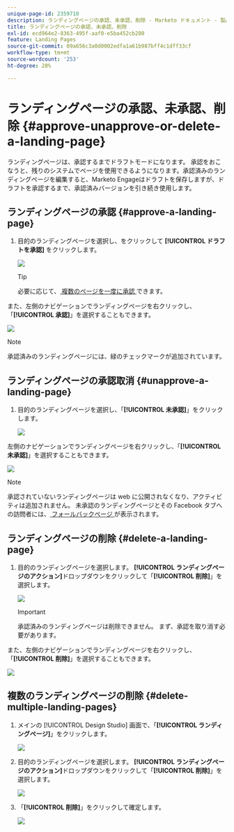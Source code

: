 ```yaml
---
unique-page-id: 2359710
description: ランディングページの承認、未承認、削除 - Marketo ドキュメント - 製品ドキュメント
title: ランディングページの承認、未承認、削除
exl-id: ecd964e2-8363-495f-aaf0-e5ba452cb280
feature: Landing Pages
source-git-commit: 09a656c3a0d0002edfa1a61b987bff4c1dff33cf
workflow-type: tm+mt
source-wordcount: '253'
ht-degree: 28%

---
```


# ランディングページの承認、未承認、削除 {#approve-unapprove-or-delete-a-landing-page}

ランディングページは、承認するまでドラフトモードになります。 承認をおこなうと、残りのシステムでページを使用できるようになります。承認済みのランディングページを編集すると、Marketo Engageはドラフトを保存しますが、ドラフトを承認するまで、承認済みバージョンを引き続き使用します。

## ランディングページの承認 {#approve-a-landing-page}

1. 目的のランディングページを選択し、をクリックして **[!UICONTROL ドラフトを承認]** をクリックします。

   ![](assets/approve-unapprove-or-delete-a-landing-page-1.png)

   >[!TIP]
   >
   >必要に応じて、[ 複数のページを一度に承認 ](/help/marketo/product-docs/demand-generation/landing-pages/landing-page-actions/approve-multiple-landing-pages-at-once.md) できます。

また、左側のナビゲーションでランディングページを右クリックし、「**[!UICONTROL 承認]**」を選択することもできます。

![](assets/approve-unapprove-or-delete-a-landing-page-2.png)

>[!NOTE]
>
>承認済みのランディングページには、緑のチェックマークが追加されています。

## ランディングページの承認取消 {#unapprove-a-landing-page}

1. 目的のランディングページを選択し、「**[!UICONTROL 未承認]**」をクリックします。

   ![](assets/approve-unapprove-or-delete-a-landing-page-3.png)

左側のナビゲーションでランディングページを右クリックし、「**[!UICONTROL 未承認]**」を選択することもできます。

![](assets/approve-unapprove-or-delete-a-landing-page-4.png)

>[!NOTE]
>
>承認されていないランディングページは web に公開されなくなり、アクティビティは追加されません。 未承認のランディングページとその Facebook タブへの訪問者には、[ フォールバックページ ](/help/marketo/product-docs/administration/settings/set-a-fallback-page.md) が表示されます。

## ランディングページの削除 {#delete-a-landing-page}

1. 目的のランディングページを選択します。 **[!UICONTROL ランディングページのアクション]**&#x200B;ドロップダウンをクリックして「**[!UICONTROL 削除]**」を選択します。

   ![](assets/approve-unapprove-or-delete-a-landing-page-5.png)

   >[!IMPORTANT]
   >
   >承認済みのランディングページは削除できません。 まず、承認を取り消す必要があります。

また、左側のナビゲーションでランディングページを右クリックし、「**[!UICONTROL 削除]**」を選択することもできます。

![](assets/approve-unapprove-or-delete-a-landing-page-6.png)

## 複数のランディングページの削除 {#delete-multiple-landing-pages}

1. メインの [!UICONTROL Design Studio] 画面で、「**[!UICONTROL ランディングページ]**」をクリックします。

   ![](assets/approve-unapprove-or-delete-a-landing-page-7.png)

1. 目的のランディングページを選択します。 **[!UICONTROL ランディングページのアクション]**&#x200B;ドロップダウンをクリックして「**[!UICONTROL 削除]**」を選択します。

   ![](assets/approve-unapprove-or-delete-a-landing-page-8.png)

1. 「**[!UICONTROL 削除]**」をクリックして確定します。

   ![](assets/approve-unapprove-or-delete-a-landing-page-9.png)
